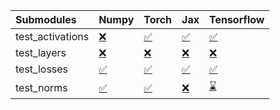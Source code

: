 | Submodules       | Numpy                                                                                                                           | Torch                                                                                                                           | Jax                                                                                                                             | Tensorflow                                                                                                                      |
|:-----------------|:--------------------------------------------------------------------------------------------------------------------------------|:--------------------------------------------------------------------------------------------------------------------------------|:--------------------------------------------------------------------------------------------------------------------------------|:--------------------------------------------------------------------------------------------------------------------------------|
| test_activations | <a href="https://github.com/unifyai/ivy/runs/7922424446?check_suite_focus=true" rel="noopener noreferrer" target="_blank">❌</a> | <a href="https://github.com/unifyai/ivy/runs/7922424841?check_suite_focus=true" rel="noopener noreferrer" target="_blank">✅</a> | <a href="https://github.com/unifyai/ivy/runs/7922425199?check_suite_focus=true" rel="noopener noreferrer" target="_blank">✅</a> | <a href="https://github.com/unifyai/ivy/runs/7922425581?check_suite_focus=true" rel="noopener noreferrer" target="_blank">✅</a> |
| test_layers      | <a href="https://github.com/unifyai/ivy/runs/7922424559?check_suite_focus=true" rel="noopener noreferrer" target="_blank">❌</a> | <a href="https://github.com/unifyai/ivy/runs/7922424928?check_suite_focus=true" rel="noopener noreferrer" target="_blank">❌</a> | <a href="https://github.com/unifyai/ivy/runs/7922425314?check_suite_focus=true" rel="noopener noreferrer" target="_blank">❌</a> | <a href="https://github.com/unifyai/ivy/runs/7922425686?check_suite_focus=true" rel="noopener noreferrer" target="_blank">❌</a> |
| test_losses      | <a href="https://github.com/unifyai/ivy/runs/7922424672?check_suite_focus=true" rel="noopener noreferrer" target="_blank">✅</a> | <a href="https://github.com/unifyai/ivy/runs/7922425017?check_suite_focus=true" rel="noopener noreferrer" target="_blank">✅</a> | <a href="https://github.com/unifyai/ivy/runs/7922425391?check_suite_focus=true" rel="noopener noreferrer" target="_blank">✅</a> | <a href="https://github.com/unifyai/ivy/runs/7922425809?check_suite_focus=true" rel="noopener noreferrer" target="_blank">✅</a> |
| test_norms       | <a href="https://github.com/unifyai/ivy/runs/7922424768?check_suite_focus=true" rel="noopener noreferrer" target="_blank">✅</a> | <a href="https://github.com/unifyai/ivy/runs/7922425111?check_suite_focus=true" rel="noopener noreferrer" target="_blank">✅</a> | <a href="https://github.com/unifyai/ivy/runs/7922425496?check_suite_focus=true" rel="noopener noreferrer" target="_blank">❌</a> | <a href="https://github.com/unifyai/ivy/runs/7922425909?check_suite_focus=true" rel="noopener noreferrer" target="_blank">⌛</a> |